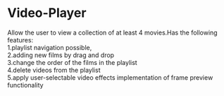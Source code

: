 # Video-Player
Allow the user to view a collection of at least 4 movies.Has the following features:</br>
  1.playlist navigation possible,</br>
  2.adding new films by drag and drop</br>
  3.change the order of the films in the playlist<br>
  4.delete videos from the playlist</br>
  5.apply user-selectable video effects implementation of frame preview functionality
